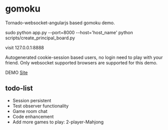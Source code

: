 # gomoku
Tornado-websocket-angularjs based gomoku demo.

sudo python app.py --port=8000 --host='host_name'
python scripts/create_principal_board.py


visit 127.0.0.1:8888 


Autogenerated cookie-session based users, no login need to play with your friend. Only websocket supported browsers are supported for this demo.

DEMO [Site](http://tianyuan.es)

## todo-list
* Session persistent
* Test observer functionality
* Game room chat
* Code enhancement
* Add more games to play: 2-player-Mahjong


